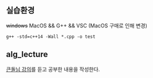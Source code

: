 ﻿## 실습환경
~~windows~~ MacOS && G++ && VSC (MacOS 구매로 인해 변경)

```shell
g++ -std=c++14 -Wall *.cpp -o test
```

## alg_lecture
[큰돌님 강의](https://www.inflearn.com/course/10%EC%A3%BC%EC%99%84%EC%84%B1-%EC%BD%94%EB%94%A9%ED%85%8C%EC%8A%A4%ED%8A%B8-%ED%81%B0%EB%8F%8C/dashboard)를 듣고 공부한 내용을 작성한다.
